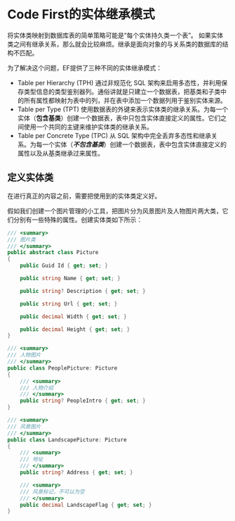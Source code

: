 # Code First的实体继承模式

将实体类映射到数据库表的简单策略可能是“每个实体持久类一个表”。 如果实体类之间有继承关系，那么就会比较麻烦。继承是面向对象的与关系类的数据库的结构不匹配。

为了解决这个问题，EF提供了三种不同的实体继承模式：

- Table per Hierarchy (TPH)
  通过非规范化 SQL 架构来启用多态性，并利用保存类型信息的类型鉴别器列。通俗讲就是只建立一个数据表，把基类和子类中的所有属性都映射为表中的列，并在表中添加一个数据列用于鉴别实体来源。
- Table per Type (TPT)
  使用数据表的外键来表示实体类的继承关系。为每一个实体（**包含基类**）创建一个数据表，表中只包含实体直接定义的属性。它们之间使用一个共同的主键来维护实体类的继承关系。
- Table per Concrete Type (TPC)
  从 SQL 架构中完全丢弃多态性和继承关系。为每一个实体（***不包含基类***）创建一个数据表，表中包含实体直接定义的属性以及从基类继承过来属性。

## 定义实体类

在进行真正的内容之前，需要把使用到的实体类定义好。

假如我们创建一个图片管理的小工具，把图片分为风景图片及人物图片两大类，它们分别有一些特殊的属性。创建实体类如下所示：

~~~ csharp
/// <summary>
/// 图片类
/// </summary>
public abstract class Picture
{
    public Guid Id { get; set; }

    public string Name { get; set; }

    public string? Description { get; set; }

    public string Url { get; set; }

    public decimal Width { get; set; }

    public decimal Height { get; set; }
}

/// <summary>
/// 人物图片
/// </summary>
public class PeoplePicture: Picture
{
    /// <summary>
    /// 人物介绍
    /// </summary>
    public string? PeopleIntro { get; set; }
}

/// <summary>
/// 风景图片
/// </summary>
public class LandscapePicture: Picture
{
    /// <summary>
    /// 地址
    /// </summary>
    public string? Address { get; set; }

    /// <summary>
    /// 风景标记，不可以为空
    /// </summary>
    public decimal LandscapeFlag { get; set; }
}
~~~

